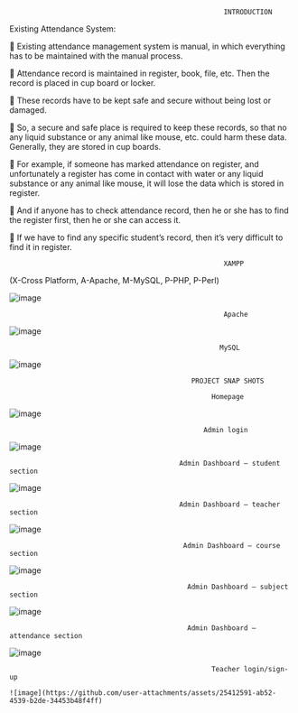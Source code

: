                                                          INTRODUCTION


Existing Attendance System:

	Existing attendance management system is manual, in which everything has to be maintained with the manual process.

	Attendance record is maintained in register, book, file, etc. Then the record is placed in cup board or locker.

	These records have to be kept safe and secure without being lost or damaged.

	So, a secure and safe place is required to keep these records, so that no any liquid substance or any animal like mouse, etc. could harm these data. Generally, they are stored in cup boards. 

	For example, if someone has marked attendance on register, and unfortunately a register has come in contact with water or any liquid substance or any animal like mouse, it will lose the data which is stored in register.

	And if anyone has to check attendance record, then he or she has to find the register first, then he or she can access it.

	If we have to find any specific student’s record, then it’s very difficult to find it in register. 




                                                         XAMPP

(X-Cross Platform, A-Apache, M-MySQL, P-PHP, P-Perl)


![image](https://github.com/user-attachments/assets/d782a130-278a-4053-97c2-338dc723c29f)

                                                         Apache

![image](https://github.com/user-attachments/assets/b1e85b62-8759-4b3a-a58b-e5975d3ec30c)

                                                        MySQL

![image](https://github.com/user-attachments/assets/8de6eeed-1a68-4b28-8726-16aa46418d2d)

                                                 PROJECT SNAP SHOTS

                                                      Homepage

![image](https://github.com/user-attachments/assets/0f8ab6f7-d724-4fba-832f-b79bfe17bbc8)

                                                    Admin login

![image](https://github.com/user-attachments/assets/986dc71f-034d-4763-b7e7-5e5e1f8f299e)

                                              Admin Dashboard – student section

![image](https://github.com/user-attachments/assets/8c275fba-bdef-49f7-935e-ddfdb7681d32)

                                              Admin Dashboard – teacher section

 ![image](https://github.com/user-attachments/assets/5fd8fe7b-7511-4f1e-ac51-a752b3d2aa2c)

                                               Admin Dashboard – course section

  ![image](https://github.com/user-attachments/assets/9a7f9749-0bf7-4a8d-ac70-13aeb04d6f08)

                                                Admin Dashboard – subject section

  ![image](https://github.com/user-attachments/assets/d2fcd2d2-824d-4629-8b25-ba5011afdf6a)

                                                Admin Dashboard – attendance section

  ![image](https://github.com/user-attachments/assets/14ca7daf-cc59-4943-88a8-b13000cc692a)

                                                      Teacher login/sign-up

    ![image](https://github.com/user-attachments/assets/25412591-ab52-4539-b2de-34453b48f4ff)

                                                      




                                             






